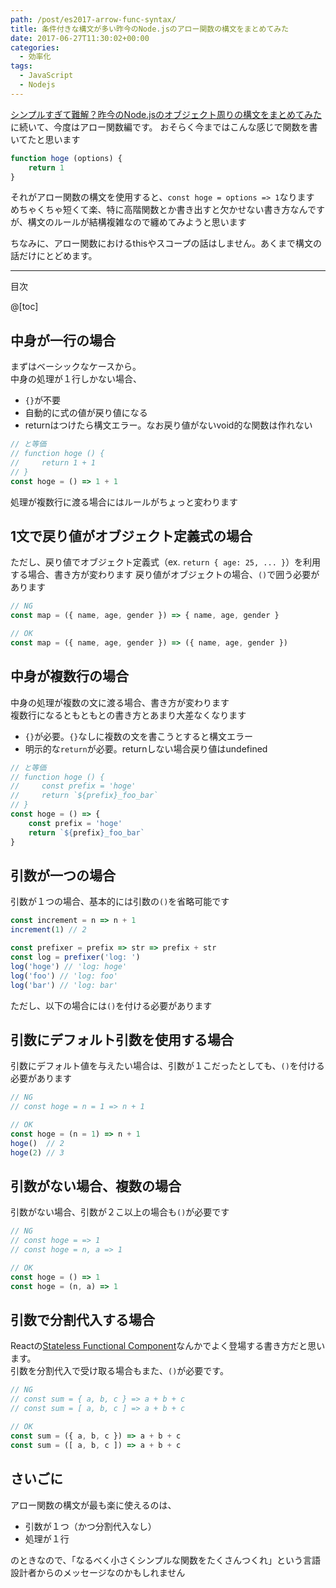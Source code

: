 ```yaml
---
path: /post/es2017-arrow-func-syntax/
title: 条件付きな構文が多い昨今のNode.jsのアロー関数の構文をまとめてみた
date: 2017-06-27T11:30:02+00:00
categories:
  - 効率化
tags:
  - JavaScript
  - Nodejs
---
```


[シンプルすぎて難解？昨今のNode.jsのオブジェクト周りの構文をまとめてみた](http://leko.jp/archives/961)に続いて、今度はアロー関数編です。
おそらく今まではこんな感じで関数を書いてたと思います

```js
function hoge (options) {
    return 1
}
```

それがアロー関数の構文を使用すると、`const hoge = options => 1`なります  
めちゃくちゃ短くて楽、特に高階関数とか書き出すと欠かせない書き方なんですが、構文のルールが結構複雑なので纏めてみようと思います

ちなみに、アロー関数におけるthisやスコープの話はしません。あくまで構文の話だけにとどめます。

--------------------------------------------------------------------------------

目次

@[toc]

中身が一行の場合
----------------------------------------

まずはベーシックなケースから。  
中身の処理が１行しかない場合、

- `{}`が不要
- 自動的に式の値が戻り値になる
- returnはつけたら構文エラー。なお戻り値がないvoid的な関数は作れない

```js
// と等価
// function hoge () {
//     return 1 + 1
// }
const hoge = () => 1 + 1
```

処理が複数行に渡る場合にはルールがちょっと変わります

1文で戻り値がオブジェクト定義式の場合
----------------------------------------

ただし、戻り値でオブジェクト定義式（ex. `return { age: 25, ... }`）を利用する場合、書き方が変わります
戻り値がオブジェクトの場合、`()`で囲う必要があります

```js
// NG
const map = ({ name, age, gender }) => { name, age, gender }

// OK
const map = ({ name, age, gender }) => ({ name, age, gender })
```

中身が複数行の場合
----------------------------------------

中身の処理が複数の文に渡る場合、書き方が変わります  
複数行になるともともとの書き方とあまり大差なくなります

- `{}`が必要。`{}`なしに複数の文を書こうとすると構文エラー
- 明示的な`return`が必要。returnしない場合戻り値はundefined

```js
// と等価
// function hoge () {
//     const prefix = 'hoge'
//     return `${prefix}_foo_bar`
// }
const hoge = () => {
    const prefix = 'hoge'
    return `${prefix}_foo_bar`
}
```

引数が一つの場合
----------------------------------------

引数が１つの場合、基本的には引数の`()`を省略可能です

```js
const increment = n => n + 1
increment(1) // 2

const prefixer = prefix => str => prefix + str
const log = prefixer('log: ')
log('hoge') // 'log: hoge'
log('foo') // 'log: foo'
log('bar') // 'log: bar'
```

ただし、以下の場合には`()`を付ける必要があります

引数にデフォルト引数を使用する場合
----------------------------------------

引数にデフォルト値を与えたい場合は、引数が１こだったとしても、`()`を付ける必要があります

```js
// NG
// const hoge = n = 1 => n + 1

// OK
const hoge = (n = 1) => n + 1
hoge()  // 2
hoge(2) // 3
```

引数がない場合、複数の場合
----------------------------------------

引数がない場合、引数が２こ以上の場合も`()`が必要です

```js
// NG
// const hoge = => 1
// const hoge = n, a => 1

// OK
const hoge = () => 1
const hoge = (n, a) => 1
```

引数で分割代入する場合
----------------------------------------

Reactの[Stateless Functional Component](https://hackernoon.com/react-stateless-functional-components-nine-wins-you-might-have-overlooked-997b0d933dbc)なんかでよく登場する書き方だと思います。  
引数を分割代入で受け取る場合もまた、`()`が必要です。

```js
// NG
// const sum = { a, b, c } => a + b + c
// const sum = [ a, b, c ] => a + b + c

// OK
const sum = ({ a, b, c }) => a + b + c
const sum = ([ a, b, c ]) => a + b + c
```

さいごに
----------------------------------------

アロー関数の構文が最も楽に使えるのは、

- 引数が１つ（かつ分割代入なし）
- 処理が１行

のときなので、「なるべく小さくシンプルな関数をたくさんつくれ」という言語設計者からのメッセージなのかもしれません
